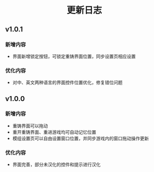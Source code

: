 <h1 align="center">更新日志</h1>

## v1.0.1

### 新增内容

- 界面新增锁定按钮，可锁定重铸界面位置，同步设置页相应设置

### 优化内容

- 对中、英文两种语言的界面控件位置优化，修复错位问题

## v1.0.0

### 新增内容

- 重铸界面可以拖动
- 重开重铸界面、重进游戏均可自动记忆位置
- 模组设置页可以自由设置窗口位置，并同步游戏内的窗口拖动操作更新

### 优化内容

- 界面完善，部分未汉化的控件和提示进行汉化
